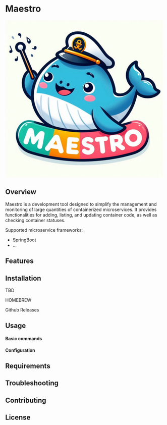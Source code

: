 # Maestro

<img src="images/maestro.png" alt="Maestro CLI" width="500" />

## Overview

Maestro is a development tool designed to simplify the management and monitoring of large quantities of containerized microservices. It provides functionalities for adding, listing, and updating container code, as well as checking container statuses.

Supported microservice frameworks:

- SpringBoot
- ...

## Features

## Installation

TBD

HOMEBREW

Github Releases

## Usage

#### Basic commands

#### Configuration

## Requirements

## Troubleshooting

## Contributing

## License
